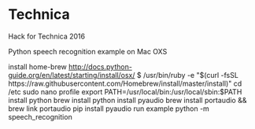 # Technica
Hack for Technica 2016

Python speech recognition example on Mac OXS

install home-brew
	http://docs.python-guide.org/en/latest/starting/install/osx/
	$ /usr/bin/ruby -e "$(curl -fsSL https://raw.githubusercontent.com/Homebrew/install/master/install)"
	cd  /etc
	sudo nano profile
	export PATH=/usr/local/bin:/usr/local/sbin:$PATH
install python
	brew install python
install pyaudio
	brew install portaudio && brew link portaudio
	pip install pyaudio
run example
	python -m speech_recognition
